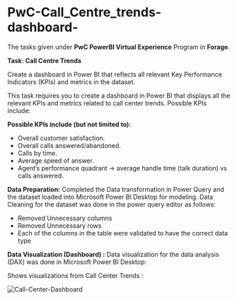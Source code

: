 # PwC-Call_Centre_trends-dashboard-
The tasks given under **PwC PowerBI Virtual Experience** Program in **Forage**.

**Task: Call Centre Trends**

Create a dashboard in Power BI that reflects all relevant Key Performance Indicators (KPIs) and metrics in the dataset.

This task requires you to create a dashboard in Power BI that displays all the relevant KPIs and metrics related to call center trends. Possible KPIs include:

**Possible KPIs include (but not limited to):**
* Overall customer satisfaction.
* Overall calls answered/abandoned.
* Calls by time.
* Average speed of answer.
* Agent’s performance quadrant -> average handle time (talk duration) vs calls answered.

**Data Preparation:**
Completed the Data transformation in Power Query and the dataset loaded into Microsoft Power BI Desktop for modeling.
Data Cleaning for the dataset was done in the power query editor as follows:
- Removed Unnecessary columns
- Removed Unnecessary rows
- Each of the columns in the table were validated to have the correct data type

**Data Visualization (Dashboard) :**
Data visualization for the data analysis (DAX) was done in Microsoft Power BI Desktop:

Shows visualizations from Call Center Trends :

![Call-Center-Dashboard]()


